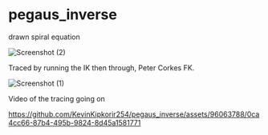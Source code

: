 # pegaus_inverse

drawn spiral equation

![Screenshot (2)](https://github.com/KevinKipkorir254/pegaus_inverse/assets/96063788/9c6a5b72-84ef-4bce-854e-f359f9bf5589)

Traced by running the IK then through, Peter Corkes FK.


![Screenshot (1)](https://github.com/KevinKipkorir254/pegaus_inverse/assets/96063788/a824fc47-ee33-4b91-b447-f089852c475c)


Video of the tracing going on


https://github.com/KevinKipkorir254/pegaus_inverse/assets/96063788/0ca4cc66-87b4-495b-9824-8d45a1581771

